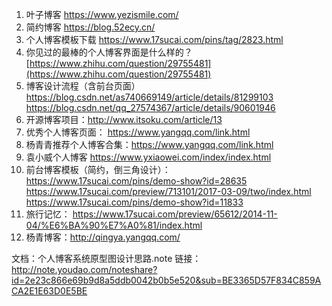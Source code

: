 1. 叶子博客 https://www.yezismile.com/
2. 简约博客 https://blog.52ecy.cn/
3. 个人博客模板下载 https://www.17sucai.com/pins/tag/2823.html
4. 你见过的最棒的个人博客界面是什么样的？[https://www.zhihu.com/question/29755481](https://www.zhihu.com/question/29755481)
5. 博客设计流程（含前台页面） https://blog.csdn.net/as740669149/article/details/81299103
https://blog.csdn.net/qq_27574367/article/details/90601946
6. 开源博客项目：http://www.itsoku.com/article/13
7. 优秀个人博客页面： https://www.yangqq.com/link.html
8. 杨青青推荐个人博客合集：https://www.yangqq.com/link.html
9. 袁小威个人博客 https://www.yxiaowei.com/index/index.html
10. 前台博客模板（简约，倒三角设计）： https://www.17sucai.com/pins/demo-show?id=28635
https://www.17sucai.com/preview/713101/2017-03-09/two/index.html
https://www.17sucai.com/pins/demo-show?id=11833
11. 旅行记忆： https://www.17sucai.com/preview/65612/2014-11-04/%E6%BA%90%E7%A0%81/index.html
12. 杨青博客：http://qingya.yangqq.com/




文档：个人博客系统原型图设计思路.note
链接：http://note.youdao.com/noteshare?id=2e23c866e69b9d8a5ddb0042b0b5e520&sub=BE3365D57F834C859ACA2E1E63D0E5BE
